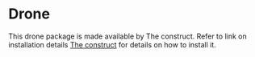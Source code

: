 # Drone
This drone package is made available by The construct. Refer to link on installation details
[The construct](https://www.theconstructsim.com/how-to-launch-drone-simulation-locally/)
for details on how to install it.





